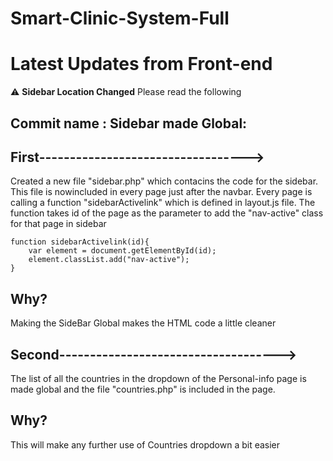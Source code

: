# Smart-Clinic-System-Full
 
# Latest Updates from Front-end

:warning: **Sidebar Location Changed** Please read the following

## Commit name : Sidebar made Global:

## First---------------------------------->

Created a new file "sidebar.php" which contacins the code for the sidebar.
This file is nowincluded in every page just after the navbar.
Every page is calling a function "sidebarActivelink" which is defined in layout.js file.
The function takes id of the page as the parameter to add the "nav-active" class for that page in sidebar

```
function sidebarActivelink(id){
    var element = document.getElementById(id);
    element.classList.add("nav-active");
}
```
## Why?

Making the SideBar Global makes the HTML code a little cleaner

## Second------------------------------------>

The list of all the countries in the dropdown of the Personal-info page is made global and the file "countries.php" is included in the page.

## Why?

This will make any further use of Countries dropdown a bit easier
